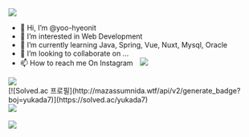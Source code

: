 <img src="https://capsule-render.vercel.app/api?type=slice&color=auto&height=300&section=header&text=Yoohyeon's%20Github&fontSize=90" />

- 👋 Hi, I’m @yoo-hyeonit
- 👀 I’m interested in Web Development
- 🌱 I’m currently learning Java, Spring, Vue, Nuxt, Mysql, Oracle
- 💞️ I’m looking to collaborate on ...
- 📫 How to reach me On Instagram <a href="https://instagram.com/alpox.dev">
    <img 
        src="http://img.shields.io/badge/-Instagram-black?style=flat&logo=Instagram&link=[https://www.instagram.com/hyeonhyeon_0224/]"
        style="height : auto; margin-left : 10px; margin-right : 10px;"/>
</a>
<a href="https://www.instagram.com/hyeonhyeon_0224/"><img src="https://hits.seeyoufarm.com/api/count/incr/badge.svg?url=https%3A%2F%2Fgithub.com%2Fyoo-hyeonit%2Fhit-counter&count_bg=%233DC7C8&title_bg=%23555555&icon=&icon_color=%239C5757&title=Today&edge_flat=false"/></a>
<br>
[![Solved.ac
프로필](http://mazassumnida.wtf/api/v2/generate_badge?boj=yukada7)](https://solved.ac/yukada7)<br>
<img src="https://github-readme-stats.vercel.app/api/top-langs/?username=yoo-hyeonit&layout=compact"><br><br>
<img src="https://github-readme-stats.vercel.app/api?username=yoo-hyeonit&show_icons=true">

<!---
yoo-hyeonit/yoo-hyeonit is a ✨ special ✨ repository because its `README.md` (this file) appears on your GitHub profile.
You can click the Preview link to take a look at your changes.
--->
